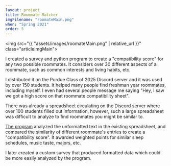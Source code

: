 ```yaml
---
layout: project
title: Roommate Matcher
imgFilename: "roomateMain.png"
when: "Spring 2021"
order: 5
---
```

<img src="{{ "assets/images/roomateMain.png" | relative_url }}" class="articleImgMain">

I created a survey and python program to create a "compatibility score" for any two possible roommates. It considers over 30 different aspects of a roommate, such as common interests and living habits, etc. 

I distributed it on the Purdue Class of 2025 Discord server and it was used by over 150 students. It helped many people find freshman year roommates, including myself. I even had several people message me saying "Hey, I saw we got a high score on that roommate compatibility sheet".

There was already a spreadsheet circulating on the Discord server where over 100 students filled out information, however, such a large spreadsheet was difficult to analyze  to find roommates you might be similar to.

<a href="https://github.com/matt-lewton9/PurdueRoomate-Matcher" class="link" target="_blank" rel="noopener noreferrer">The program</a> analyzed the unformatted text in the existing spreadsheet, and compared the similarity of different roommate's entries to create a "compatibility score". It awarded weighted points for similar sleep schedules, music taste, majors, etc.

I later created a custom survey that produced formatted data which could be more easily analyzed by the program.